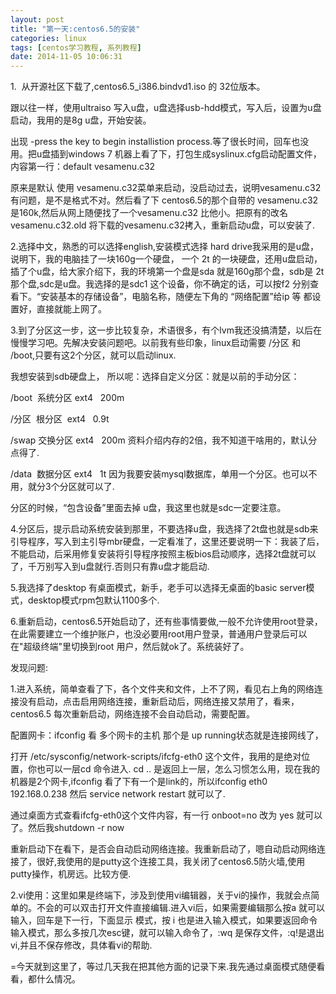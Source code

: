 ```yaml
---
layout: post
title: "第一天:centos6.5的安装"
categories: linux
tags: [centos学习教程, 系列教程]
date: 2014-11-05 10:06:31
---
```


<p>1.&nbsp;<wbr>&nbsp;<wbr>
从开源社区下载了,centos6.5_i386.bindvd1.iso 的 32位版本。</P>
<p>跟以往一样，使用ultraiso 写入u盘，u盘选择usb-hdd模式，写入后，设置为u盘启动，我用的是8g
u盘，开始安装。</P>
<p>出现 -press the key to begin installistion
process.等了很长时间，回车也没用。把u盘插到windows 7
机器上看了下，打包生成syslinux.cfg启动配置文件，内容第一行：default&nbsp;<wbr>
vesamenu.c32</P>
<p>原来是默认 使用 vesamenu.c32菜单来启动，没启动过去，说明vesamenu.c32有问题，是不是格式不对。然后看了下
centos6.5的那个自带的 vesamenu.c32是160k,然后从网上随便找了一个vesamenu.c32
比他小。把原有的改名vesamenu.c32.old 将下载的vesamenu.c32拷入，重新启动u盘，可以安装了.</P>
<p>2.选择中文，熟悉的可以选择english,安装模式选择 hard
drive我采用的是u盘，说明下，我的电脑挂了一块160g一个硬盘， 一个 2t
的一块硬盘，还用u盘启动，插了个u盘，给大家介绍下，我的环境第一个盘是sda&nbsp;<wbr>
就是160g那个盘，sdb是 2t那个盘,sdc是u盘。我选择的是sdc1 这个设备，你不确定的话，可以按f2
分别查看下。“安装基本的存储设备”，电脑名称，随便左下角的 “网络配置”给ip 等 都设置好，直接就能上网了。</P>
<p>
3.到了分区这一步，这一步比较复杂，术语很多，有个lvm我还没搞清楚，以后在慢慢学习吧。先解决安装问题吧。以前我有些印象，linux启动需要
/分区 和 &nbsp;<wbr>/boot,只要有这2个分区，就可以启动linux.</P>
<p>我想安装到sdb硬盘上， 所以呢：选择自定义分区：就是以前的手动分区：</P>
<p>/boot&nbsp;<wbr> 系统分区
ext4&nbsp;<wbr>&nbsp;<wbr> 200m&nbsp;<wbr></P>
<p>/分区&nbsp;<wbr> 根分区&nbsp;<wbr>&nbsp;<wbr>
ext4&nbsp;<wbr>&nbsp;<wbr> 0.9t</P>
<p>/swap&nbsp;<wbr>
交换分区&nbsp;<wbr>ext4&nbsp;<wbr>&nbsp;<wbr> 200m
资料介绍内存的2倍，我不知道干啥用的，默认分点得了.</P>
<p>/data&nbsp;<wbr> 数据分区
ext4&nbsp;<wbr>&nbsp;<wbr> 1t&nbsp;<wbr>
因为我要安装mysql数据库，单用一个分区。也可以不用，就分3个分区就可以了.</P>
<p>分区的时候，“包含设备”里面去掉 u盘，我这里也就是sdc一定要注意。</P>
<p>
4.分区后，提示启动系统安装到那里，不要选择u盘，我选择了2t盘也就是sdb来引导程序，写入到主引导mbr硬盘，一定看准了，这里还要说明一下：我装了后，不能启动，后采用修复安装将引导程序按照主板bios启动顺序，选择2t盘就可以了，千万别写入到u盘就行.否则只有靠u盘才能启动.</P>
<p>5.我选择了desktop 有桌面模式，新手，老手可以选择无桌面的basic
server模式，desktop模式rpm包默认1100多个.</P>
<p>
6.重新启动，centos6.5开始启动了，还有些事情要做,一般不允许使用root登录，在此需要建立一个维护账户，也没必要用root用户登录，普通用户登录后可以在"超级终端"里切换到root
用户，然后就ok了。系统装好了。</P>
<p>发现问题:</P>
<p>
1.进入系统，简单查看了下，各个文件夹和文件，上不了网，看见右上角的网络连接没有启动，点击启用网络连接，重新启动后，网络连接又禁用了，看来，centos6.5
每次重新启动，网络连接不会自动启动，需要配置。</P>
<p>配置网卡：ifconfig 看 多个网卡的主机 那个是 up running状态就是连接网线了，</P>
<p>打开 /etc/sysconfig/network-scripts/ifcfg-eth0
这个文件，我用的是绝对位置，你也可以一层cd 命令进入. cd ..
是返回上一层，怎么习惯怎么用，现在我的机器是2个网卡,ifconfig 看了下有一个是link的，所以ifconfig eth0
192.168.0.238 然后 service network restart 就可以了.</P>
<p>通过桌面方式查看ifcfg-eth0这个文件内容，有一行 onboot=no 改为 yes 就可以了。然后我shutdown
-r now</P>
<p>
重新启动下在看下，是否会自动启动网络连接。我重新启动了，嗯自动启动网络连接了，很好,我使用的是putty这个连接工具，我关闭了centos6.5防火墙,使用putty操作，机房远。比较方便.</P>
<p>
2.vi使用：这里如果是终端下，涉及到使用vi编辑器，关于vi的操作，我就会点简单的。不会的可以双击打开文件直接编辑.进入vi后，如果需要编辑那么按a
就可以输入，回车是下一行，下面显示 模式，按 i
也是进入输入模式，如果要返回命令输入模式，那么多按几次esc键，就可以输入命令了，:wq
是保存文件，:q!是退出vi,并且不保存修改，具体看vi的帮助.</P>
<p>=今天就到这里了，等过几天我在把其他方面的记录下来.我先通过桌面模式随便看看，都什么情况。</P>
<p>&nbsp;<wbr></P>
